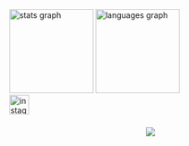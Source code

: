 <div align="left">
  <img src="https://github-readme-stats.vercel.app/api?username=axiomgraph&hide_title=false&hide_rank=false&show_icons=true&include_all_commits=true&count_private=true&disable_animations=false&theme=dracula&locale=en&hide_border=false" height="150" alt="stats graph"  />
  <img src="https://github-readme-stats.vercel.app/api/top-langs?username=axiomgraph&locale=en&hide_title=false&layout=compact&card_width=320&langs_count=5&theme=dracula&hide_border=false" height="150" alt="languages graph"  />
</div>
  </a>
  <a href="https://www.instagram.com/bhanukhanx" target="_blank">
    <img src="https://img.shields.io/static/v1?message=Instagram My Profile&logo=instagram&label=&color=E4405F&logoColor=white&labelColor=&style=for-the-badge" height="35" alt="instagram logo"  />
  </a>
</div>

###
<div align="center">
  <img src="https://profile-counter.glitch.me/axiomgraph/count.svg?"  />
</div>

###
